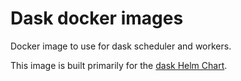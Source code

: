 # Dask docker images

Docker image to use for dask scheduler and workers.

This image is built primarily for the [dask Helm Chart](https://github.com/helm/charts/tree/master/stable/dask).
